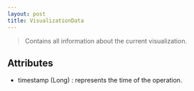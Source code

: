 ```yaml
---
layout: post
title: VisualizationData
---
```


> Contains all information about the current visualization.

Attributes
----------
- timestamp (Long) : represents the time of the operation.
